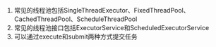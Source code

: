 1. 常见的线程池包括SingleThreadExecutor、FixedThreadPool、CachedThreadPool、ScheduleThreadPool
2. 常见的线程池接口包括ExecutorService和ScheduledExecutorService
3. 可以通过execute和submit两种方式提交任务
